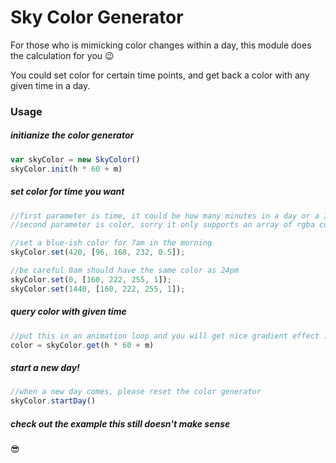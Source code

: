 # Sky Color Generator

For those who is mimicking color changes within a day, this module does the calculation for you :wink:

You could set color for certain time points, and get back a color with any given time in a day.

### Usage


##### initianize the color generator

```js
var skyColor = new SkyColor()
skyColor.init(h * 60 + m)
```

##### set color for time you want
```js
//first parameter is time, it could be how many minutes in a day or a ISO 8601 format time
//second parameter is color, sorry it only supports an array of rgba color now

//set a blue-ish color for 7am in the morning
skyColor.set(420, [96, 168, 232, 0.5]);

//be careful 0am should have the same color as 24pm
skyColor.set(0, [160, 222, 255, 1]);
skyColor.set(1440, [160, 222, 255, 1]);
```

##### query color with given time
```js
//put this in an animation loop and you will get nice gradient effect :)
color = skyColor.get(h * 60 + m)
```

##### start a new day!
```js
//when a new day comes, please reset the color generator
skyColor.startDay()
```

##### check out the example this still doesn't make sense

:sunglasses:
